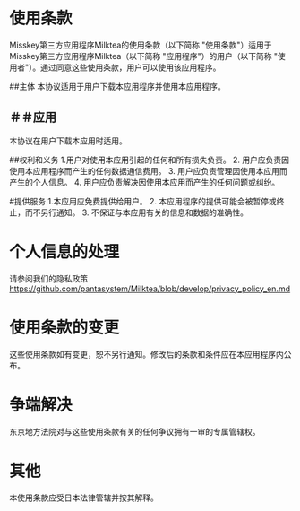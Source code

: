 # 使用条款
Misskey第三方应用程序Milktea的使用条款（以下简称 "使用条款"）适用于Misskey第三方应用程序Milktea（以下简称 "应用程序"）的用户（以下简称 "使用者"）。通过同意这些使用条款，用户可以使用该应用程序。

##主体
本协议适用于用户下载本应用程序并使用本应用程序。

## ＃＃应用
本协议在用户下载本应用时适用。

##权利和义务
1.用户对使用本应用引起的任何和所有损失负责。
2. 用户应负责因使用本应用程序而产生的任何数据通信费用。
3. 用户应负责管理因使用本应用而产生的个人信息。
4. 用户应负责解决因使用本应用而产生的任何问题或纠纷。

#提供服务
1.本应用应免费提供给用户。
2. 本应用程序的提供可能会被暂停或终止，而不另行通知。
3. 不保证与本应用有关的信息和数据的准确性。

# 个人信息的处理
请参阅我们的隐私政策
https://github.com/pantasystem/Milktea/blob/develop/privacy_policy_en.md

# 使用条款的变更
这些使用条款如有变更，恕不另行通知。修改后的条款和条件应在本应用程序内公布。

# 争端解决
东京地方法院对与这些使用条款有关的任何争议拥有一审的专属管辖权。

# 其他
本使用条款应受日本法律管辖并按其解释。